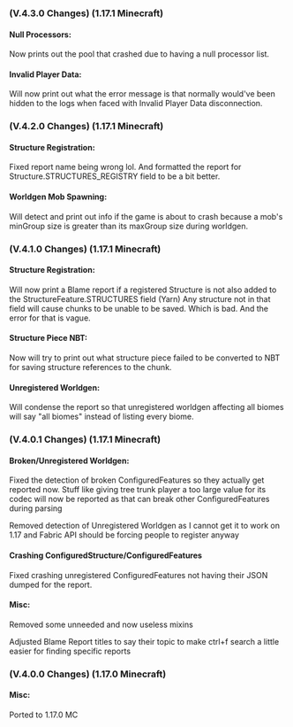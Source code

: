 ### **(V.4.3.0 Changes) (1.17.1 Minecraft)**

#### Null Processors:
Now prints out the pool that crashed due to having a null processor list.

#### Invalid Player Data:
Will now print out what the error message is that normally would've been hidden to the logs when faced with Invalid Player Data disconnection.


### **(V.4.2.0 Changes) (1.17.1 Minecraft)**

#### Structure Registration:
Fixed report name being wrong lol. And formatted the report for Structure.STRUCTURES_REGISTRY field to be a bit better.

#### Worldgen Mob Spawning:
Will detect and print out info if the game is about to crash because a mob's minGroup size is greater than its maxGroup size during worldgen.


### **(V.4.1.0 Changes) (1.17.1 Minecraft)**

#### Structure Registration:
Will now print a Blame report if a registered Structure is not also added to the StructureFeature.STRUCTURES field (Yarn)
  Any structure not in that field will cause chunks to be unable to be saved. Which is bad. And the error for that is vague.

#### Structure Piece NBT:
Now will try to print out what structure piece failed to be converted to NBT for saving structure references to the chunk.

#### Unregistered Worldgen:
Will condense the report so that unregistered worldgen affecting all biomes will say "all biomes" instead of listing every biome.


### **(V.4.0.1 Changes) (1.17.1 Minecraft)**

#### Broken/Unregistered Worldgen:
Fixed the detection of broken ConfiguredFeatures so they actually get reported now.
  Stuff like giving tree trunk player a too large value for its codec will now be reported as that can break other ConfiguredFeatures during parsing

Removed detection of Unregistered Worldgen as I cannot get it to work on 1.17 and Fabric API should be forcing people to register anyway

#### Crashing ConfiguredStructure/ConfiguredFeatures
Fixed crashing unregistered ConfiguredFeatures not having their JSON dumped for the report.

#### Misc:
Removed some unneeded and now useless mixins

Adjusted Blame Report titles to say their topic to make ctrl+f search a little easier for finding specific reports


### **(V.4.0.0 Changes) (1.17.0 Minecraft)**

#### Misc:
Ported to 1.17.0 MC